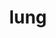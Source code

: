 ---
category: 4-letters
denotation: null
name: lung
reference_link: https://www.etymonline.com/word/lung
root_language: null
root_name: null
title: lung
type: free
word_sums:
- respelling: lung
  sum: 'Lung + '
---